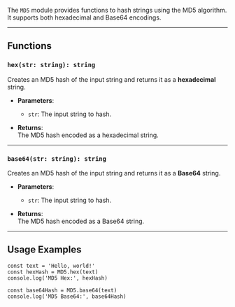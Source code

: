 The `MD5` module provides functions to hash strings using the MD5 algorithm.  
It supports both hexadecimal and Base64 encodings.

---

## Functions

### `hex(str: string): string`
Creates an MD5 hash of the input string and returns it as a **hexadecimal** string.

- **Parameters**:
  - `str`: The input string to hash.

- **Returns**:  
  The MD5 hash encoded as a hexadecimal string.

---

### `base64(str: string): string`
Creates an MD5 hash of the input string and returns it as a **Base64** string.

- **Parameters**:
  - `str`: The input string to hash.

- **Returns**:  
  The MD5 hash encoded as a Base64 string.

---

## Usage Examples

```tsx
const text = 'Hello, world!'
const hexHash = MD5.hex(text)
console.log('MD5 Hex:', hexHash)

const base64Hash = MD5.base64(text)
console.log('MD5 Base64:', base64Hash)
```